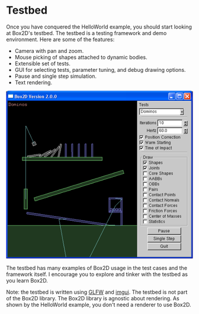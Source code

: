 # Testbed
Once you have conquered the HelloWorld example, you should start looking
at Box2D's testbed. The testbed is a testing framework and demo
environment. Here are some of the features:
- Camera with pan and zoom.
- Mouse picking of shapes attached to dynamic bodies.
- Extensible set of tests.
- GUI for selecting tests, parameter tuning, and debug drawing options.
- Pause and single step simulation.
- Text rendering.

![Box2D Testbed](images/testbed.gif)

The testbed has many examples of Box2D usage in the test cases and the
framework itself. I encourage you to explore and tinker with the testbed
as you learn Box2D.

Note: the testbed is written using [GLFW](https://www.glfw.org) and
[imgui](https://github.com/ocornut/imgui). The testbed is not part of the
Box2D library. The Box2D library is agnostic about rendering. As shown by
the HelloWorld example, you don't need a renderer to use Box2D.
